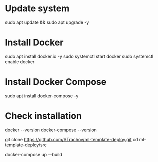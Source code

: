 # Update system
sudo apt update && sudo apt upgrade -y

# Install Docker
sudo apt install docker.io -y
sudo systemctl start docker
sudo systemctl enable docker

# Install Docker Compose
sudo apt install docker-compose -y

# Check installation
docker --version
docker-compose --version


git clone https://github.com/STrachov/ml-template-deploy.git
cd ml-template-deploy/src

docker-compose up --build

